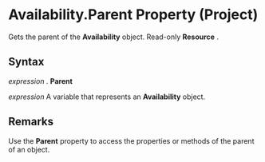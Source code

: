 
# Availability.Parent Property (Project)

Gets the parent of the  **Availability** object. Read-only **Resource** .


## Syntax

 _expression_ . **Parent**

 _expression_ A variable that represents an **Availability** object.


## Remarks

Use the  **Parent** property to access the properties or methods of the parent of an object.

